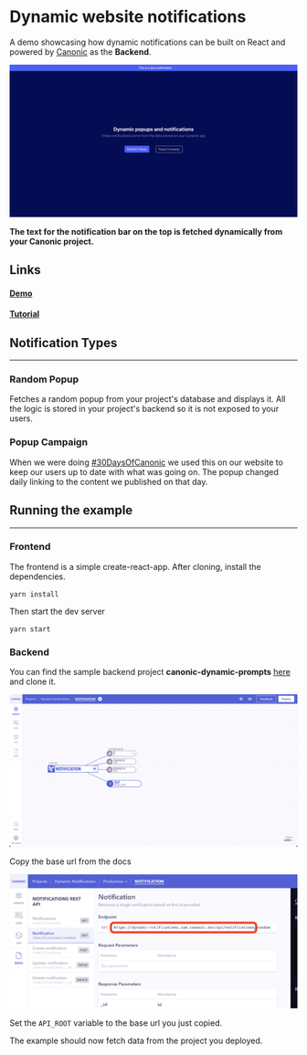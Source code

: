 # Dynamic website notifications

A demo showcasing how dynamic notifications can be built on React and powered by [Canonic](https://canonic.dev/) as the **Backend**.

![Screenshot](./screenshots/1.png)

**The text for the notification bar on the top is fetched dynamically from your Canonic project.**

## Links

#### [Demo](https://dynamic-notifications.netlify.app/?utm_source=github&utm_medium=organic_code&utm_campaign=30daysofcanonic_uc_1&utm_content=day_4)

#### [Tutorial]()

## Notification Types

---

### Random Popup

Fetches a random popup from your project's database and displays it. All the logic is stored in your project's backend so it is not exposed to your users.

### Popup Campaign

When we were doing [#30DaysOfCanonic](https://www.canonic.dev/30-days-of-canonic/?utm_source=github&utm_medium=organic_samples&utm_campaign=30daysofcanonic_uc_1&utm_content=day_4) we used this on our website to keep our users up to date with what was going on. The popup changed daily linking to the content we published on that day.

## Running the example

---

### Frontend

The frontend is a simple create-react-app. After cloning, install the dependencies.

```
yarn install
```

Then start the dev server

```
yarn start
```

### Backend

You can find the sample backend project **canonic-dynamic-prompts** [here](https://app.canonic.dev/dashboard/marketplace/samples) and clone it.

![Screenshot](./screenshots/2.png)

Copy the base url from the docs

![Screenshot](./screenshots/3.png)

Set the `API_ROOT` variable to the base url you just copied.

The example should now fetch data from the project you deployed.
